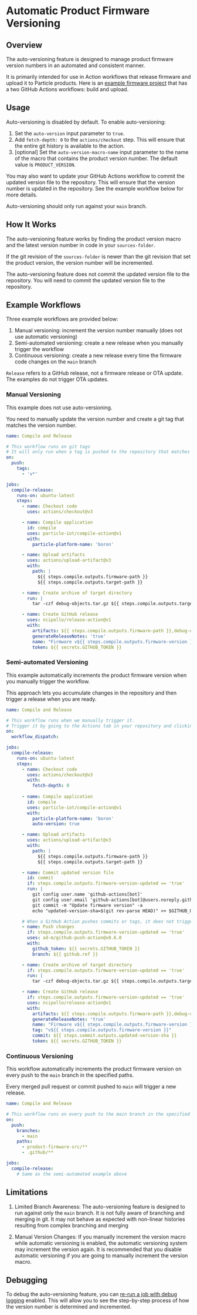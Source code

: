 # Automatic Product Firmware Versioning

## Overview

The auto-versioning feature is designed to manage product firmware version numbers in an automated and consistent manner.

It is primarily intended for use in Action workflows that release firmware and upload it to Particle products.
Here is an [example firmware project](https://github.com/particle-iot/firmware-cicd-examples/tree/main/product-firmware) that has a two GitHub Actions workflows: build and upload.

## Usage

Auto-versioning is disabled by default. To enable auto-versioning:

1. Set the `auto-version` input parameter to `true`.
2. Add `fetch-depth: 0` to the `actions/checkout` step. This will ensure that the entire git history is available to the action.
3. [optional] Set the `auto-version-macro-name` input parameter to the name of the macro that contains the product version number. The default value is `PRODUCT_VERSION`.

You may also want to update your GitHub Actions workflow to commit the updated version file to the repository.
This will ensure that the version number is updated in the repository.
See the example workflow below for more details.

Auto-versioning should only run against your `main` branch.

## How It Works

The auto-versioning feature works by finding the product version macro and the latest version number in code in your `sources-folder`.

If the git revision of the `sources-folder` is newer than the git revision that set the product version, the version number will be incremented.

The auto-versioning feature does not commit the updated version file to the repository. You will need to commit the updated version file to the repository.

## Example Workflows

Three example workflows are provided below:

 1. Manual versioning: increment the version number manually (does not use automatic versioning)
 1. Semi-automated versioning: create a new release when you manually trigger the workflow
 1. Continuous versioning: create a new release every time the firmware code changes on the `main` branch

`Release` refers to a GitHub release, not a firmware release or OTA update. The examples do not trigger OTA updates.

### Manual Versioning

This example does not use auto-versioning.

You need to manually update the version number and create a git tag that matches the version number.

```yaml
name: Compile and Release

# This workflow runs on git tags
# It will only run when a tag is pushed to the repository that matches the pattern "v*"
on:
  push:
    tags:
      - 'v*'

jobs:
  compile-release:
    runs-on: ubuntu-latest
    steps:
      - name: Checkout code
        uses: actions/checkout@v3

      - name: Compile application
        id: compile
        uses: particle-iot/compile-action@v1
        with:
          particle-platform-name: 'boron'

      - name: Upload artifacts
        uses: actions/upload-artifact@v3
        with:
          path: |
            ${{ steps.compile.outputs.firmware-path }}
            ${{ steps.compile.outputs.target-path }}

      - name: Create archive of target directory
        run: |
          tar -czf debug-objects.tar.gz ${{ steps.compile.outputs.target-path }}

      - name: Create GitHub release
        uses: ncipollo/release-action@v1
        with:
          artifacts: ${{ steps.compile.outputs.firmware-path }},debug-objects.tar.gz
          generateReleaseNotes: 'true'
          name: "Firmware v${{ steps.compile.outputs.firmware-version }}"
          token: ${{ secrets.GITHUB_TOKEN }}
```

### Semi-automated Versioning

This example automatically increments the product firmware version when you manually trigger the workflow.

This approach lets you accumulate changes in the repository and then trigger a release when you are ready.

```yaml
name: Compile and Release

# This workflow runs when we manually trigger it.
# Trigger it by going to the Actions tab in your repository and clicking the "Run workflow" button.
on:
  workflow_dispatch:

jobs:
  compile-release:
    runs-on: ubuntu-latest
    steps:
      - name: Checkout code
        uses: actions/checkout@v3
        with:
          fetch-depth: 0
      
      - name: Compile application
        id: compile
        uses: particle-iot/compile-action@v1
        with:
          particle-platform-name: 'boron'
          auto-version: true

      - name: Upload artifacts
        uses: actions/upload-artifact@v3
        with:
          path: |
            ${{ steps.compile.outputs.firmware-path }}
            ${{ steps.compile.outputs.target-path }}

      - name: Commit updated version file
        id: commit
        if: steps.compile.outputs.firmware-version-updated == 'true'
        run: |
          git config user.name 'github-actions[bot]'
          git config user.email 'github-actions[bot]@users.noreply.github.com'
          git commit -m "Update firmware version" -a
          echo "updated-version-sha=$(git rev-parse HEAD)" >> $GITHUB_OUTPUT

      # When a GitHub Action pushes commits or tags, it does not trigger a new GitHub Action job
      - name: Push changes
        if: steps.compile.outputs.firmware-version-updated == 'true'
        uses: ad-m/github-push-action@v0.6.0
        with:
          github_token: ${{ secrets.GITHUB_TOKEN }}
          branch: ${{ github.ref }}

      - name: Create archive of target directory
        if: steps.compile.outputs.firmware-version-updated == 'true'
        run: |
          tar -czf debug-objects.tar.gz ${{ steps.compile.outputs.target-path }}

      - name: Create GitHub release
        if: steps.compile.outputs.firmware-version-updated == 'true'
        uses: ncipollo/release-action@v1
        with:
          artifacts: ${{ steps.compile.outputs.firmware-path }},debug-objects.tar.gz
          generateReleaseNotes: 'true'
          name: "Firmware v${{ steps.compile.outputs.firmware-version }}"
          tag: "v${{ steps.compile.outputs.firmware-version }}"
          commit: ${{ steps.commit.outputs.updated-version-sha }}
          token: ${{ secrets.GITHUB_TOKEN }}
```

### Continuous Versioning

This workflow automatically increments the product firmware version on every push to the `main` branch in the specified paths.

Every merged pull request or commit pushed to `main` will trigger a new release.

```yaml
name: Compile and Release

# This workflow runs on every push to the main branch in the specified paths.
on:
  push:
    branches:
      - main
    paths:
      - product-firmware-src/**
      - .github/**

jobs:
  compile-release:
    # Same as the semi-automated example above
```


## Limitations

1. Limited Branch Awareness: The auto-versioning feature is designed to run against only the `main` branch. 
   It is not fully aware of branching and merging in git. It may not behave as expected with non-linear histories resulting from complex branching and merging

1. Manual Version Changes: If you manually increment the version macro while automatic versioning is enabled, the automatic versioning system may increment the version again.
   It is recommended that you disable automatic versioning if you are going to manually increment the version macro.


## Debugging

To debug the auto-versioning feature, you can [re-run a job with debug logging](https://github.blog/changelog/2022-05-24-github-actions-re-run-jobs-with-debug-logging/) enabled.
This will allow you to see the step-by-step process of how the version number is determined and incremented. 
